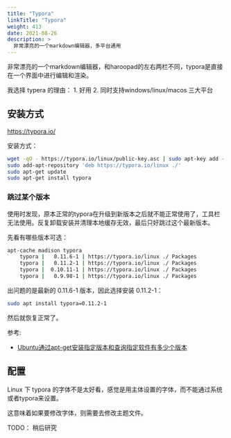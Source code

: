 ```yaml
---
title: "Typora"
linkTitle: "Typora"
weight: 413
date: 2021-08-26
description: >
  非常漂亮的一个markdown编辑器，多平台通用
---
```


非常漂亮的一个markdown编辑器，和haroopad的左右两栏不同，typora是直接在一个界面中进行编辑和渲染。

我选择 typera 的理由： 1. 好用 2. 同时支持windows/linux/macos 三大平台

## 安装方式

https://typora.io/

安装方式：

```bash
wget -qO - https://typora.io/linux/public-key.asc | sudo apt-key add -
sudo add-apt-repository 'deb https://typora.io/linux ./'
sudo apt-get update
sudo apt-get install typora
```

### 跳过某个版本

使用时发现，原本正常的typora在升级到新版本之后就不能正常使用了，工具栏无法使用。反复卸载安装并清理本地缓存无效，最后只好跳过这个最新版本。

先看有哪些版本可选：

```bash
apt-cache madison typora
    typora |   0.11.6-1 | https://typora.io/linux ./ Packages
    typora |   0.11.2-1 | https://typora.io/linux ./ Packages
    typora |  0.10.11-1 | https://typora.io/linux ./ Packages
    typora |   0.9.98-1 | https://typora.io/linux ./ Packages
```

出问题的是最新的 0.11.6-1 版本，因此选择安装 0.11.2-1：

```bash
sudo apt install typora=0.11.2-1
```

然后就恢复正常了。

参考:

- [Ubuntu通过apt-get安装指定版本和查询指定软件有多少个版本](https://www.cnblogs.com/EasonJim/p/7144017.html)

## 配置

Linux 下 typora 的字体不是太好看，感觉是用主体设置的字体，而不能通过系统或者typora来设置。

这意味着如果要修改字体，则需要去修改主题文件。

TODO： 稍后研究
